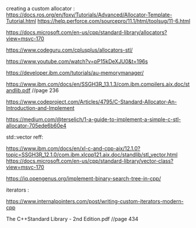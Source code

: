 
creating a custom allocator :
https://docs.ros.org/en/foxy/Tutorials/Advanced/Allocator-Template-Tutorial.html
https://help.perforce.com/sourcepro/11.1/html/toolsug/11-6.html

https://docs.microsoft.com/en-us/cpp/standard-library/allocators?view=msvc-170

https://www.codeguru.com/cplusplus/allocators-stl/

https://www.youtube.com/watch?v=pP15kDeXJU0&t=196s

https://developer.ibm.com/tutorials/au-memorymanager/

https://www.ibm.com/docs/en/SSGH3R_13.1.3/com.ibm.compilers.aix.doc/standlib.pdf //page 236

https://www.codeproject.com/Articles/4795/C-Standard-Allocator-An-Introduction-and-Implement

https://medium.com/@terselich/1-a-guide-to-implement-a-simple-c-stl-allocator-705ede6b60e4


std::vector reff:

https://www.ibm.com/docs/en/xl-c-and-cpp-aix/12.1.0?topic=SSGH3R_12.1.0/com.ibm.xlcpp121.aix.doc/standlib/stl_vector.html
https://docs.microsoft.com/en-us/cpp/standard-library/vector-class?view=msvc-170

https://iq.opengenus.org/implement-binary-search-tree-in-cpp/



iterators :

https://www.internalpointers.com/post/writing-custom-iterators-modern-cpp

The C++Standard Library - 2nd Edition.pdf //page 434
